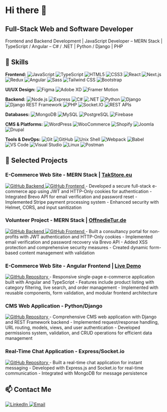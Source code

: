 # Hi there 👋

## Full-Stack Web and Software Developer

Frontend and Backend Development | JavaScript Developer – MERN Stack | TypeScript / Angular – C# / .NET | Python / Django | PHP

## 🔭 Skills

**Frontend:** 
![JavaScript](https://img.shields.io/badge/JavaScript-F7DF1E?style=flat&logo=javascript&logoColor=black) 
![TypeScript](https://img.shields.io/badge/TypeScript-007ACC?style=flat&logo=typescript&logoColor=white)
![HTML5](https://img.shields.io/badge/HTML5-E34F26?style=flat&logo=html5&logoColor=white) 
![CSS3](https://img.shields.io/badge/CSS-1572B6?style=flat&logo=css3&logoColor=white)
![React](https://img.shields.io/badge/React-61DAFB?style=flat&logo=react&logoColor=black)
![Next.js](https://img.shields.io/badge/Next.js-000000?style=flat&logo=nextdotjs&logoColor=white)
![Redux](https://img.shields.io/badge/Redux-764ABC?style=flat&logo=redux&logoColor=white)
![Angular](https://img.shields.io/badge/Angular-DD0031?style=flat&logo=angular&logoColor=white)
![Sass](https://img.shields.io/badge/Sass-CC6699?style=flat&logo=sass&logoColor=white)
![Tailwind CSS](https://img.shields.io/badge/Tailwind%20CSS-06B6D4?style=flat&logo=tailwind-css&logoColor=white)
![Bootstrap](https://img.shields.io/badge/Bootstrap-563D7C?style=flat&logo=bootstrap&logoColor=white)

**UI/UX Design:** 
![Figma](https://img.shields.io/badge/Figma-F24E1E?style=flat&logo=figma&logoColor=white)
![Adobe XD](https://img.shields.io/badge/Adobe%20XD-FF61F6?style=flat&logo=adobe-xd&logoColor=white)
![Framer Motion](https://img.shields.io/badge/Framer%20Motion-0055FF?style=flat&logo=framer&logoColor=white)

**Backend:** 
![Node.js](https://img.shields.io/badge/Node.js-339933?style=flat&logo=nodedotjs&logoColor=white)
![Express](https://img.shields.io/badge/Express-404D59?style=flat&logo=express&logoColor=white)
![C#](https://img.shields.io/badge/C%23-239120?style=flat&logo=c-sharp&logoColor=white)
![.NET](https://img.shields.io/badge/.NET-5C2D91?style=flat&logo=dot-net&logoColor=white)
![Python](https://img.shields.io/badge/Python-3776AB?style=flat&logo=python&logoColor=white)
![Django](https://img.shields.io/badge/Django-092E20?style=flat&logo=django&logoColor=white)
![Django REST Framework](https://img.shields.io/badge/Django%20REST%20Framework-FF6F20?style=flat&logo=django&logoColor=white)
![PHP](https://img.shields.io/badge/PHP-777BB4?style=flat&logo=php&logoColor=white)
![Socket.IO](https://img.shields.io/badge/Socket.IO-010101?style=flat&logo=socket.io&logoColor=white)
![REST APIs](https://img.shields.io/badge/REST%20APIs-009688?style=flat&logo=fastapi&logoColor=white)

**Databases:** 
![MongoDB](https://img.shields.io/badge/MongoDB-47A248?style=flat&logo=mongodb&logoColor=white)
![MySQL](https://img.shields.io/badge/MySQL-4479A1?style=flat&logo=mysql&logoColor=white)
![PostgreSQL](https://img.shields.io/badge/PostgreSQL-336791?style=flat&logo=postgresql&logoColor=white)
![Firebase](https://img.shields.io/badge/Firebase-FFCA28?style=flat&logo=firebase&logoColor=black)

**CMS & Platforms:** 
![WordPress](https://img.shields.io/badge/WordPress-21759B?style=flat&logo=wordpress&logoColor=white)
![WooCommerce](https://img.shields.io/badge/WooCommerce-96588A?style=flat&logo=woocommerce&logoColor=white)
![Shopify](https://img.shields.io/badge/Shopify-7AB55C?style=flat&logo=shopify&logoColor=white)
![Joomla](https://img.shields.io/badge/Joomla-5091CD?style=flat&logo=joomla&logoColor=white)
![Drupal](https://img.shields.io/badge/Drupal-0678BE?style=flat&logo=drupal&logoColor=white)

**Tools & DevOps:** 
![Git](https://img.shields.io/badge/Git-F05032?style=flat&logo=git&logoColor=white)
![GitHub](https://img.shields.io/badge/GitHub-181717?style=flat&logo=github&logoColor=white)
![Unix Shell](https://img.shields.io/badge/Unix%20Shell-4EAA25?style=flat&logo=gnu-bash&logoColor=white)
![Webpack](https://img.shields.io/badge/Webpack-8DD6F9?style=flat&logo=webpack&logoColor=black)
![Babel](https://img.shields.io/badge/Babel-F9DC3E?style=flat&logo=babel&logoColor=black)
![VS Code](https://img.shields.io/badge/VS%20Code-007ACC?style=flat&logo=visual-studio-code&logoColor=white)
![Visual Studio](https://img.shields.io/badge/Visual%20Studio-5C2D91?style=flat&logo=visual-studio&logoColor=white)
![Linux](https://img.shields.io/badge/Linux-FCC624?style=flat&logo=linux&logoColor=black)
![Postman](https://img.shields.io/badge/Postman-FF6C37?style=flat&logo=postman&logoColor=white)

## 📂 Selected Projects

### E-Commerce Web Site - MERN Stack | <a href="https://takstore.eu" target="_blank">TakStore.eu</a>
<a href="https://github.com/servetisikli/takstore-eu-mern-backend-public-version" target="_blank">
  <img src="https://img.shields.io/badge/GitHub-Backend-181717?style=flat&logo=github&logoColor=white" alt="GitHub Backend">
</a>
<a href="https://github.com/servetisikli/takstore-eu-mern-frontend-public-version" target="_blank">
  <img src="https://img.shields.io/badge/GitHub-Frontend-181717?style=flat&logo=github&logoColor=white" alt="GitHub Frontend">
</a>
- Developed a secure full-stack e-commerce app using JWT and HTTP-Only cookies for authentication
- Integrated Brevo API for email verification and password reset
- Implemented Stripe payment processing system
- Enhanced security with Helmet, CORS, and input sanitization

### Volunteer Project - MERN Stack | <a href="https://offnedietur.de" target="_blank">OffnedieTur.de</a>
<a href="https://github.com/servetisikli/offnedietur-mern-backend-public-version" target="_blank">
  <img src="https://img.shields.io/badge/GitHub-Backend-181717?style=flat&logo=github&logoColor=white" alt="GitHub Backend">
</a>
<a href="https://github.com/servetisikli/offnedietur-mern-frontend-public-version" target="_blank">
  <img src="https://img.shields.io/badge/GitHub-Frontend-181717?style=flat&logo=github&logoColor=white" alt="GitHub Frontend">
</a>
- Built a consultancy portal for non-profits with JWT authentication and HTTP-Only cookies
- Implemented email verification and password recovery via Brevo API
- Added XSS protection and comprehensive security measures
- Created dynamic form-based content management with validation

### E-Commerce Web Site - Angular Frontend | <a href="https://ecommerce-angular-5ync.vercel.app" target="_blank">Live Demo</a>
<a href="https://github.com/servetisikli/ecommerce-angular" target="_blank">
  <img src="https://img.shields.io/badge/GitHub-Repository-181717?style=flat&logo=github&logoColor=white" alt="GitHub Repository">
</a>
- Responsive single-page e-commerce application built with Angular and TypeScript
- Features include product listing with category filtering, live search, and order management
- Implemented with reusable components, form validation, and modular frontend architecture

### CMS Web Application - Python/Django
<a href="https://github.com/servetisikli/django-blog-app-project" target="_blank">
  <img src="https://img.shields.io/badge/GitHub-Repository-181717?style=flat&logo=github&logoColor=white" alt="GitHub Repository">
</a>
- Comprehensive CMS web application with Django and REST Framework backend
- Implemented request/response handling, URL routing, models, views, and user authentication
- Developed permissions system, validation, and CRUD operations for efficient data management

### Real-Time Chat Application - Express/Socket.io
<a href="https://github.com/servetisikli/real-time-chat-app-socket-io-server" target="_blank">
  <img src="https://img.shields.io/badge/GitHub-Repository-181717?style=flat&logo=github&logoColor=white" alt="GitHub Repository">
</a>
- Built a real-time chat application for instant messaging
- Developed with Express.js and Socket.io for real-time communication
- Integrated with MongoDB for message persistence

## 📫 Contact Me  
<a href="https://www.linkedin.com/in/servetisikli" target="_blank">
  <img src="https://img.shields.io/badge/LinkedIn-0077B5?style=flat&logo=linkedin&logoColor=white" alt="LinkedIn">
</a>
<a href="mailto:contact@servetisikli.com">
  <img src="https://img.shields.io/badge/Email-D14836?style=flat&logo=gmail&logoColor=white" alt="Email">
</a>

<!-- Last updated: 2025-05-30 12:38:19 by servetisikli -->
